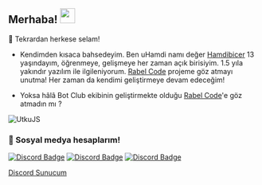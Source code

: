 ## Merhaba! <img src="https://raw.githubusercontent.com/iampavangandhi/iampavangandhi/master/gifs/Hi.gif" width="30px">
🎉 Tekrardan herkese selam!

- Kendimden kısaca bahsedeyim. Ben uHamdi namı değer [Hamdibicer](https://github.com/hamdibicer) 13 yaşındayım, öğrenmeye, gelişmeye her zaman açık birisiyim.
1.5 yıla yakındır yazılım ile ilgileniyorum. [Rabel Code](rabelcode.com) projeme göz atmayı unutma! Her zaman da kendimi geliştirmeye devam edeceğim!

- Yoksa hâlâ Bot Club ekibinin geliştirmekte olduğu [Rabel Code](rabelcode.com)'e göz atmadın mı ?

<img src="https://komarev.com/ghpvc/?username=UtkuJS&label=Ziyaretçi%20Sayısı&color=552b75" alt="UtkuJS" />

<h3>🌟 Sosyal medya hesaplarım!</h3>

[![Discord Badge](https://img.shields.io/badge/YouTube-ff0000.svg?&amp;style=for-the-badge&amp;logo=youtube&amp;logoColor=white)](https://www.youtube.com/channel/UCHV-0hIQeHKtz6syOZSk0bQ)
[![Discord Badge](https://img.shields.io/badge/Github%20-171515.svg?&amp;style=for-the-badge&amp;logo=github&amp;logoColor=white)](https://github.com/hamdibicer)
[![Discord Badge](https://img.shields.io/badge/İnstagram-e254ef.svg?&amp;style=for-the-badge&amp;logo=instagram&amp;logoColor=white)](https://www.instagram.com/hamdibicer_)

[Discord Sunucum](https://discord.gg/SXTbytD2PK)
